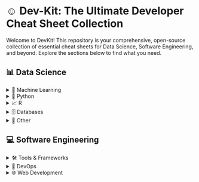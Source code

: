 # ☺️ Dev-Kit: The Ultimate Developer Cheat Sheet Collection

Welcome to DevKit! This repository is your comprehensive, open-source collection of essential cheat sheets for Data Science, Software Engineering, and beyond. Explore the sections below to find what you need.

## 📊 Data Science

<details>
<summary>🧠 Machine Learning</summary>
<ul>
<li>
  <a href="https://github.com/preettheman/Dev-Kit/blob/main/Machine%20Learning/Machine%20Learning%20Vs%20Deep%20Learning%20Cheat%20Sheet.md">Machine Learning Vs Deep Learning Cheat Sheet!</a>
</li>
  
</ul>
</details>

<details>
<summary>🐍 Python</summary>
<ul>
  
<!-- Just copy this per PDF and image, but change the link to whatever the file is uploaded, and change the name of the sheet as well -->
<li>
  <a href="https://github.com/preettheman/Dev-Kit/blob/20bb9ae5cb7461c7ff6535b253b5f2b8a53d0dd5/Data%20Science/Python%20Cheat%20Sheet%20for%20Data%20Science.md">Python for Data Science Cheat Sheet!</a>
</li>

<li>
  <a href="https://github.com/preettheman/Dev-Kit/blob/main/Data%20Science/Pandas%20Cheat%20Sheet.md">Pandas for Data Science Cheat Sheet!</a>

</li>

<li>
  <a href="https://github.com/preettheman/Dev-Kit/blob/main/Data%20Science/NumPy%20Cheat%20Sheet.md">NumPy Cheat Sheet!</a>
</li>

<li>
  <a href="https://github.com/preettheman/Dev-Kit/blob/main/Data%20Science/Matplotlib%20Cheat%20Sheet.md">Matplotlib Cheat Sheet!</a>
</li>

</ul>
</details>

<details>
<summary>📈 R</summary>
<ul>
<li><a href="https://github.com/user-attachments/assets/4acc0019-1b4c-4ec9-97e8-9df296b7518b">Neural Network Optimization & Transformers Cheat Sheet</a> / <a href="https://github.com/user-attachments/files/21928000/NN.Optimization.Types.Transformers.Cheat.Sheet.pdf">PDF Download</a></li>
</ul>
</details>

<details>
<summary>🗄️ Databases</summary>
<ul>
<li><a href="https://github.com/user-attachments/assets/4acc0019-1b4c-4ec9-97e8-9df296b7518b">Neural Network Optimization & Transformers Cheat Sheet</a> / <a href="https://github.com/user-attachments/files/21928000/NN.Optimization.Types.Transformers.Cheat.Sheet.pdf">PDF Download</a></li>
</ul>
</details>

<details>
<summary>🔬 Other</summary>
<ul>
<li><a href="https://github.com/user-attachments/assets/4acc0019-1b4c-4ec9-97e8-9df296b7518b">Neural Network Optimization & Transformers Cheat Sheet</a> / <a href="https://github.com/user-attachments/files/21928000/NN.Optimization.Types.Transformers.Cheat.Sheet.pdf">PDF Download</a></li>
</ul>
</details>

## 💻 Software Engineering

<details>
<summary>🛠️ Tools & Frameworks</summary>
<ul>
<li><a href="https://github.com/user-attachments/assets/4acc0019-1b4c-4ec9-97e8-9df296b7518b">Neural Network Optimization & Transformers Cheat Sheet</a> / <a href="https://github.com/user-attachments/files/21928000/NN.Optimization.Types.Transformers.Cheat.Sheet.pdf">PDF Download</a></li>
</ul>
</details>

<details>
<summary>🤖 DevOps</summary>
<ul>
  
<li>
  <a href="https://github.com/preettheman/Dev-Kit/blob/main/Software%20Engineering/Markdown%20Cheat%20Sheet.md">Markdown Cheat Sheet!</a>
</li>

</ul>
</details>

<details>
<summary>🌐 Web Development</summary>
<ul>
<li><a href="https://github.com/user-attachments/assets/4acc0019-1b4c-4ec9-97e8-9df296b7518b">Neural Network Optimization & Transformers Cheat Sheet</a> / <a href="https://github.com/user-attachments/files/21928000/NN.Optimization.Types.Transformers.Cheat.Sheet.pdf">PDF Download</a></li>
</ul>
</details>
